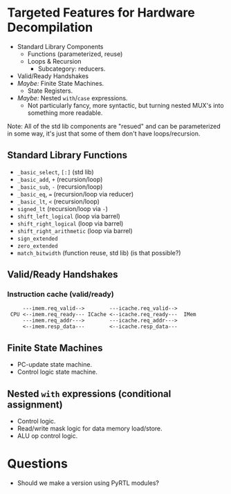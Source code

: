 # Targeted Features for Hardware Decompilation

* Standard Library Components
    - Functions (parameterized, reuse)
    - Loops & Recursion
        + Subcategory: reducers.
* Valid/Ready Handshakes
* *Maybe:* Finite State Machines.
    - State Registers.
* *Maybe:* Nested `with`/`case` expressions.
    - Not particularly fancy, more syntactic, but turning nested MUX's into
      something more readable.

Note: All of the std lib components are "resued" and can be parameterized in
some way, it's just that some of them don't have loops/recursion.

## Standard Library Functions

* `_basic_select`, `[:]` (std lib)
* `_basic_add`, `+` (recursion/loop)
* `_basic_sub`, `-` (recursion/loop)
* `_basic_eq`, `=` (recursion/loop via reducer)
* `_basic_lt`, `<` (recursion/loop)
* `signed_lt` (recursion/loop via `-`)
* `shift_left_logical` (loop via barrel)
* `shift_right_logical` (loop via barrel)
* `shift_right_arithmetic` (loop via barrel)
* `sign_extended`
* `zero_extended`
* `match_bitwidth` (function reuse, std lib) (is that possible?)

## Valid/Ready Handshakes

### Instruction cache (valid/ready)

```
     ---imem.req_valid-->        ---icache.req_valid-->
 CPU <--imem.req_ready--- ICache <--icache.req_ready---  IMem
     ---imem.req_addr--->        ---icache.req_addr--->
     <--imem.resp_data---        <--icache.resp_data---

```

## Finite State Machines

* PC-update state machine.
* Control logic state machine.

## Nested `with` expressions (conditional assignment)

* Control logic.
* Read/write mask logic for data memory load/store.
* ALU op control logic.

# Questions

* Should we make a version using PyRTL modules?
